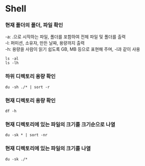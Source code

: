 Shell
===

### 현재 폴더의 폴더, 파일 확인
-a: .으로 시작하는 파일, 폴더를 포함하여 전체 파일 및 폴더를 출력   
-l: 퍼미션, 소유자, 만든 날짜, 용량까지 출력   
-h: 용량을 사람이 읽기 쉽도록 GB, MB 등으로 표현해 주며, -l과 같이 사용
```shell
ls -al
ls -lh
```

### 하위 디렉토리 용량 확인
```shell
du -sh ./* | sort -r
```

### 현재 디렉토리 용량 확인
```shell
df -h
```

### 현재 디렉토리에 있는 파일의 크기를 크기순으로 나열
```shell
du -sk * | sort -nr
```

### 현재 디렉토리에 있는 파일의 크기를 나열
```shell
du -sk ./*
```
